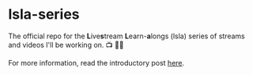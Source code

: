 # lsla-series

The official repo for the **L**ive**s**tream **L**earn-**a**longs (lsla) series of streams and videos I'll be working on. :tv: 👨‍💻 

For more information, read the introductory post [here](https://medium.com/@bengreenier/introducing-livestream-learn-alongs-6b2af65db7d6).
